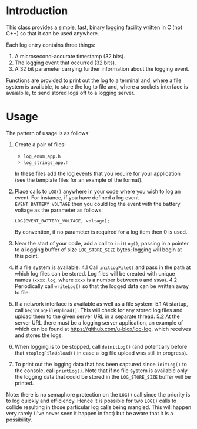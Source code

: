 Introduction
============
This class provides a simple, fast, binary logging facility written in C (not C++) so that it can be used anywhere.

Each log entry contains three things:

1.  A microsecond-accurate timestamp (32 bits).
2.  The logging event that occurred (32 bits).
3.  A 32 bit parameter carrying further information about the logging event.

Functions are provided to print out the log to a terminal and, where a file system is available, to store the log to file and, where a sockets interface is avaialb le, to send stored logs off to a logging server.

Usage
=====
The pattern of usage is as follows:

1. Create a pair of files:

   - `log_enum_app.h`
   - `log_strings_app.h`

   In these files add the log events that you require for your application (see the
   template files for an example of the format).

2. Place calls to `LOG()` anywhere in your code where you wish to log an event.
   For instance, if you have defined a log event `EVENT_BATTERY_VOLTAGE` then
   you could log the event with the battery voltage as the parameter as follows: 

   `LOG(EVENT_BATTERY_VOLTAGE, voltage);`

   By convention, if no parameter is required for a log item then 0 is used.

3. Near the start of your code, add a call to `initLog()`, passing in a pointer to a
   logging buffer of size `LOG_STORE_SIZE` bytes; logging will begin at this point.

4. If a file system is available:
   4.1 Call `initLogFile()` and pass in the path at which log files can be stored.
       Log files will be created with unique names (`xxxx.log`, where `xxxx` is a number
       between `0` and `9999`).
   4.2 Periodically call `writeLog()` so that the logged data can be written away to file.

5. If a network interface is available as well as a file system:
   5.1 At startup, call `beginLogFileUpload()`.  This will check for any stored log
       files and upload them to the given server URL in a separate thread.
   5.2 At the server URL there must be a logging server application, an example of which can be
       found at https://github.com/u-blox/ioc-log, which receives and stores the logs.

6. When logging is to be stopped, call `deinitLog()` (and potentially before that
   `stoplogFileUpload()` in case a log file upload was still in progress).

7. To print out the logging data that has been captured since `initLog()` to the console,
   call `printLog()`. Note that if no file system is available only the logging data
   that could be stored in the `LOG_STORE_SIZE` buffer will be printed.

Note: there is no semaphore protection on the `LOG()` call since the priority is to log quickly and efficiency.  Hence it is possible for two `LOG()` calls to collide resulting in those particular log calls being mangled.  This will happen very rarely (I've never seen it happen in fact) but be aware that it is a possibility.
